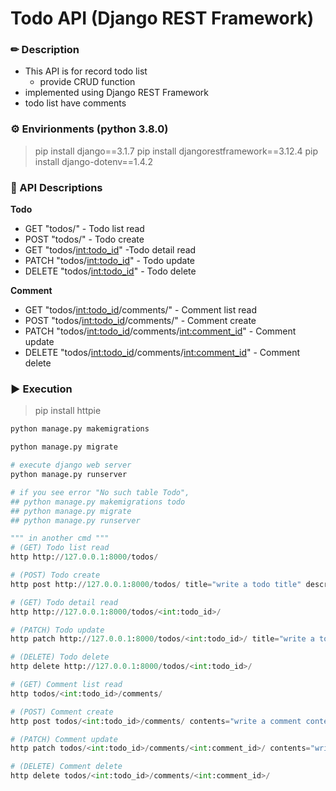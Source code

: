 # Todo API (Django REST Framework)

### ✏ Description
- This API is for record todo list
  - provide CRUD function
- implemented using Django REST Framework
- todo list have comments

### ⚙ Envirionments (python 3.8.0)
> pip install django==3.1.7
> pip install djangorestframework==3.12.4
> pip install django-dotenv==1.4.2

### 📃 API Descriptions

<b>Todo</b>
- GET "todos/" - Todo list read
- POST "todos/" - Todo create
- GET "todos/<int:todo_id>" -Todo detail read
- PATCH "todos/<int:todo_id>" - Todo update
- DELETE "todos/<int:todo_id>" - Todo delete

<b>Comment</b>
- GET "todos/<int:todo_id>/comments/" - Comment list read
- POST "todos/<int:todo_id>/comments/" - Comment create
- PATCH "todos/<int:todo_id>/comments/<int:comment_id>" - Comment update
- DELETE "todos/<int:todo_id>/comments/<int:comment_id>" - Comment delete

### ▶ Execution
> pip install httpie
```python
python manage.py makemigrations

python manage.py migrate

# execute django web server
python manage.py runserver

# if you see error "No such table Todo", 
## python manage.py makemigrations todo
## python manage.py migrate
## python manage.py runserver

""" in another cmd """
# (GET) Todo list read
http http://127.0.0.1:8000/todos/

# (POST) Todo create
http post http://127.0.0.1:8000/todos/ title="write a todo title" description="write a todo description"

# (GET) Todo detail read
http http://127.0.0.1:8000/todos/<int:todo_id>/

# (PATCH) Todo update
http patch http://127.0.0.1:8000/todos/<int:todo_id>/ title="write a todo title" description="write a todo description"

# (DELETE) Todo delete
http delete http://127.0.0.1:8000/todos/<int:todo_id>/

# (GET) Comment list read
http todos/<int:todo_id>/comments/

# (POST) Comment create
http post todos/<int:todo_id>/comments/ contents="write a comment contents"

# (PATCH) Comment update
http patch todos/<int:todo_id>/comments/<int:comment_id>/ contents="write a comment contents"

# (DELETE) Comment delete
http delete todos/<int:todo_id>/comments/<int:comment_id>/

```
